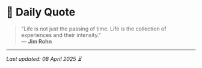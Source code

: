 # 📜 Daily Quote

> "Life is not just the passing of time. Life is the collection of experiences and their intensity."  
> — **Jim Rohn**

---

_Last updated: 08 April 2025 ⏳_

